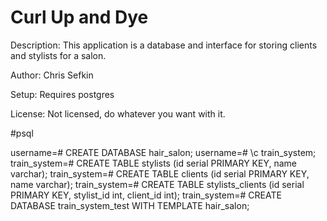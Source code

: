 # Curl Up and Dye

Description:
This application is a database and interface for storing clients and stylists for a salon.

Author:
Chris Sefkin

Setup:
Requires postgres

License:
Not licensed, do whatever you want with it.

#psql

username=# CREATE DATABASE hair_salon;
username=# \c train_system;
train_system=# CREATE TABLE stylists (id serial PRIMARY KEY, name varchar);
train_system=# CREATE TABLE clients (id serial PRIMARY KEY, name varchar);
train_system=# CREATE TABLE stylists_clients (id serial PRIMARY KEY, stylist_id int, client_id int);
train_system=# CREATE DATABASE train_system_test WITH TEMPLATE hair_salon;
